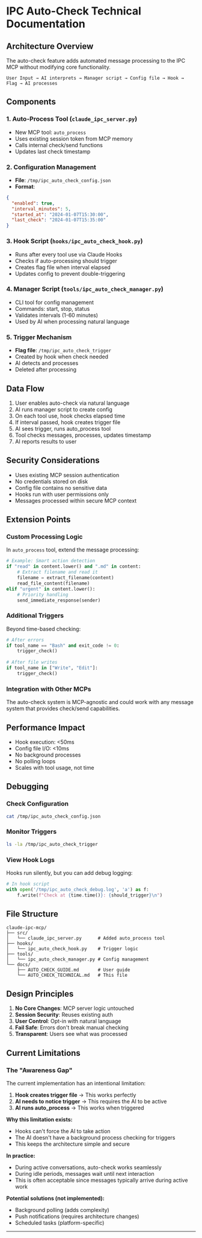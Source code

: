 # IPC Auto-Check Technical Documentation

## Architecture Overview

The auto-check feature adds automated message processing to the IPC MCP without modifying core functionality.

```
User Input → AI interprets → Manager script → Config file → Hook → Flag → AI processes
```

## Components

### 1. Auto-Process Tool (`claude_ipc_server.py`)
- New MCP tool: `auto_process`
- Uses existing session token from MCP memory
- Calls internal check/send functions
- Updates last check timestamp

### 2. Configuration Management
- **File**: `/tmp/ipc_auto_check_config.json`
- **Format**:
```json
{
  "enabled": true,
  "interval_minutes": 5,
  "started_at": "2024-01-07T15:30:00",
  "last_check": "2024-01-07T15:35:00"
}
```

### 3. Hook Script (`hooks/ipc_auto_check_hook.py`)
- Runs after every tool use via Claude Hooks
- Checks if auto-processing should trigger
- Creates flag file when interval elapsed
- Updates config to prevent double-triggering

### 4. Manager Script (`tools/ipc_auto_check_manager.py`)
- CLI tool for config management
- Commands: start, stop, status
- Validates intervals (1-60 minutes)
- Used by AI when processing natural language

### 5. Trigger Mechanism
- **Flag file**: `/tmp/ipc_auto_check_trigger`
- Created by hook when check needed
- AI detects and processes
- Deleted after processing

## Data Flow

1. User enables auto-check via natural language
2. AI runs manager script to create config
3. On each tool use, hook checks elapsed time
4. If interval passed, hook creates trigger file
5. AI sees trigger, runs auto_process tool
6. Tool checks messages, processes, updates timestamp
7. AI reports results to user

## Security Considerations

- Uses existing MCP session authentication
- No credentials stored on disk
- Config file contains no sensitive data
- Hooks run with user permissions only
- Messages processed within secure MCP context

## Extension Points

### Custom Processing Logic
In `auto_process` tool, extend the message processing:
```python
# Example: Smart action detection
if "read" in content.lower() and ".md" in content:
    # Extract filename and read it
    filename = extract_filename(content)
    read_file_content(filename)
elif "urgent" in content.lower():
    # Priority handling
    send_immediate_response(sender)
```

### Additional Triggers
Beyond time-based checking:
```python
# After errors
if tool_name == "Bash" and exit_code != 0:
    trigger_check()
    
# After file writes  
if tool_name in ["Write", "Edit"]:
    trigger_check()
```

### Integration with Other MCPs
The auto-check system is MCP-agnostic and could work with any message system that provides check/send capabilities.

## Performance Impact

- Hook execution: <50ms
- Config file I/O: <10ms  
- No background processes
- No polling loops
- Scales with tool usage, not time

## Debugging

### Check Configuration
```bash
cat /tmp/ipc_auto_check_config.json
```

### Monitor Triggers
```bash
ls -la /tmp/ipc_auto_check_trigger
```

### View Hook Logs
Hooks run silently, but you can add debug logging:
```python
# In hook script
with open('/tmp/ipc_auto_check_debug.log', 'a') as f:
    f.write(f"Check at {time.time()}: {should_trigger}\n")
```

## File Structure
```
claude-ipc-mcp/
├── src/
│   └── claude_ipc_server.py      # Added auto_process tool
├── hooks/
│   └── ipc_auto_check_hook.py    # Trigger logic
├── tools/
│   └── ipc_auto_check_manager.py # Config management
└── docs/
    ├── AUTO_CHECK_GUIDE.md       # User guide
    └── AUTO_CHECK_TECHNICAL.md   # This file
```

## Design Principles

1. **No Core Changes**: MCP server logic untouched
2. **Session Security**: Reuses existing auth
3. **User Control**: Opt-in with natural language
4. **Fail Safe**: Errors don't break manual checking
5. **Transparent**: Users see what was processed

## Current Limitations

### The "Awareness Gap"
The current implementation has an intentional limitation:

1. **Hook creates trigger file** → This works perfectly
2. **AI needs to notice trigger** → This requires the AI to be active
3. **AI runs auto_process** → This works when triggered

**Why this limitation exists:**
- Hooks can't force the AI to take action
- The AI doesn't have a background process checking for triggers
- This keeps the architecture simple and secure

**In practice:**
- During active conversations, auto-check works seamlessly
- During idle periods, messages wait until next interaction
- This is often acceptable since messages typically arrive during active work

**Potential solutions (not implemented):**
- Background polling (adds complexity)
- Push notifications (requires architecture changes)
- Scheduled tasks (platform-specific)

---
